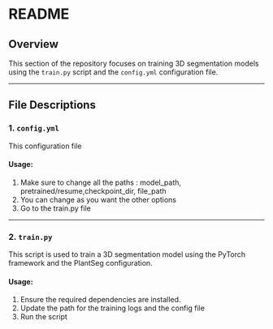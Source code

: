 # README

## Overview
This section of the repository focuses on training 3D segmentation models using the `train.py` script and the `config.yml` configuration file.

---

## File Descriptions

### 1. `config.yml`
This configuration file

#### Usage:
1. Make sure to change all the paths : model_path, pretrained/resume,checkpoint_dir, file_path
2. You can change as you want the other options
3. Go to the train.py file

---

### 2. `train.py`
This script is used to train a 3D segmentation model using the PyTorch framework and the PlantSeg configuration.

#### Usage:
1. Ensure the required dependencies are installed.
3. Update the path for the training logs and the config file
2. Run the script




